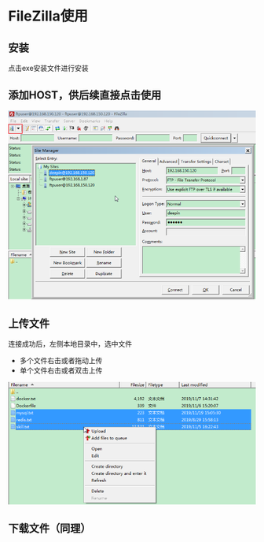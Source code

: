 # FileZilla使用

## 安装
点击exe安装文件进行安装

## 添加HOST，供后续直接点击使用

![](./res/site.png)

## 上传文件

连接成功后，左侧本地目录中，选中文件

- 多个文件右击或者拖动上传
- 单个文件右击或者双击上传

![](./res/upload.png)

## 下载文件（同理）